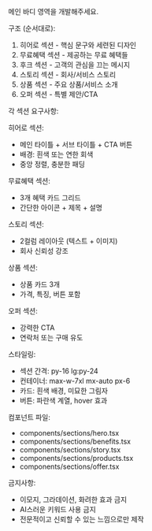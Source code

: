메인 바디 영역을 개발해주세요.

구조 (순서대로):
1. 히어로 섹션 - 핵심 문구와 세련된 디자인
2. 무료혜택 섹션 - 제공하는 무료 혜택들
3. 후크 섹션 - 고객의 관심을 끄는 메시지
4. 스토리 섹션 - 회사/서비스 스토리
5. 상품 섹션 - 주요 상품/서비스 소개
6. 오퍼 섹션 - 특별 제안/CTA

각 섹션 요구사항:

히어로 섹션:
- 메인 타이틀 + 서브 타이틀 + CTA 버튼
- 배경: 흰색 또는 연한 회색
- 중앙 정렬, 충분한 패딩

무료혜택 섹션:
- 3개 혜택 카드 그리드
- 간단한 아이콘 + 제목 + 설명

스토리 섹션:
- 2컬럼 레이아웃 (텍스트 + 이미지)
- 회사 신뢰성 강조

상품 섹션:
- 상품 카드 3개
- 가격, 특징, 버튼 포함

오퍼 섹션:
- 강력한 CTA
- 연락처 또는 구매 유도

스타일링:
- 섹션 간격: py-16 lg:py-24
- 컨테이너: max-w-7xl mx-auto px-6
- 카드: 흰색 배경, 미묘한 그림자
- 버튼: 파란색 계열, hover 효과

컴포넌트 파일:
- components/sections/hero.tsx
- components/sections/benefits.tsx  
- components/sections/story.tsx
- components/sections/products.tsx
- components/sections/offer.tsx

금지사항:
- 이모지, 그라데이션, 화려한 효과 금지
- AI스러운 키워드 사용 금지
- 전문적이고 신뢰할 수 있는 느낌으로만 제작